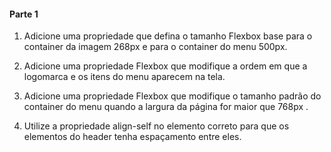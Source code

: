 #### Parte 1

1. Adicione uma propriedade que defina o tamanho Flexbox base para o container da imagem 268px e para o container do menu 500px.

2. Adicione uma propriedade Flexbox que modifique a ordem em que a logomarca e os itens do menu aparecem na tela.

3. Adicione uma propriedade Flexbox que modifique o tamanho padrão do container do menu quando a largura da página for maior que 768px .

4. Utilize a propriedade align-self no elemento correto para que os elementos do header tenha espaçamento entre eles.
